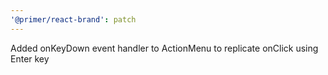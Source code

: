 ```yaml
---
'@primer/react-brand': patch
---
```


Added onKeyDown event handler to ActionMenu to replicate onClick using Enter key

